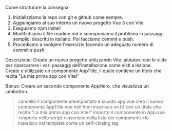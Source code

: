 Come strutturare la consegna
1. Inizializziamo la repo con git e github come sempre.
2. Aggiungiamo al suo interno un nuovo progetto Vue 3 con Vite
3. Eseguiamo npm install
4. Modifichiamo il file readme.md  e scomponiamo il problema in passaggi semplici descritti in italiano. Poi facciamo commit e push.
5. Procediamo a svolgere l'esercizio facendo un adeguato numero di commit e push. 

Descrizione:
Create un nuovo progetto utilizzando Vite: aiutatevi con le slide per ripercorrere i vari passaggi dell'installazione come visti a lezione.
Create e utilizzate un componente AppTitle, il quale contiene un titolo che recita "La mia prima app con Vite!"

Bonus:
Creare un secondo componente AppHero, che visualizza un jumbotron. 

>cancello il componente preimpostato e svuoto app.vue
>creo il nuovo componente AppTitle.vue
>nell'html inserisco un h1 con un titolo che recita "La mia prima app con Vite!"
>importo il componente in App.vue
    >importo nello script 
    >inserisco nella lista dei componenti
    >lo inserisco nel template come un self-closing tag